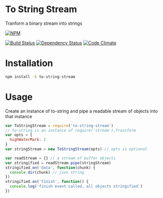 # To String Stream

Tranform a binary stream into strings

[![NPM](https://nodei.co/npm/to-string-stream.png)](https://nodei.co/npm/to-string-stream/)

[![Build Status](https://travis-ci.org/nisaacson/to-string-stream.png)](https://travis-ci.org/nisaacson/to-string-stream)
[![Dependency Status](https://david-dm.org/nisaacson/to-string-stream/status.png)](https://david-dm.org/nisaacson/to-string-stream)
[![Code Climate](https://codeclimate.com/github/nisaacson/to-string-stream.png)](https://codeclimate.com/github/nisaacson/to-string-stream)

# Installation
```bash
npm install -S to-string-stream
```

# Usage

Create an instance of to-string and pipe a readable stream of objects into that instance

```javascript
var ToStringStream = require('to-string-stream')
// to-string is an instance of require('stream').Transform
var opts = {
  highWaterMark: 2
}
var stringStream = new ToStringStream(opts) // opts is optional

var readStream = {} // a stream of buffer objects
var stringified = readStream.pipe(stringStream)
stringified.on('data', function(chunk) {
  console.dir(chunk) // json string
})
stringified.on('finish', function() {
  console.log('finish event called, all objects stringified')
})
```



